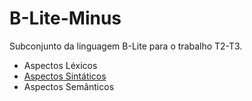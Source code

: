 # B-Lite-Minus

Subconjunto da linguagem B-Lite para o trabalho T2-T3.

+ Aspectos Léxicos
+ [Aspectos Sintáticos](./MANUAL.md)
+ Aspectos Semânticos


